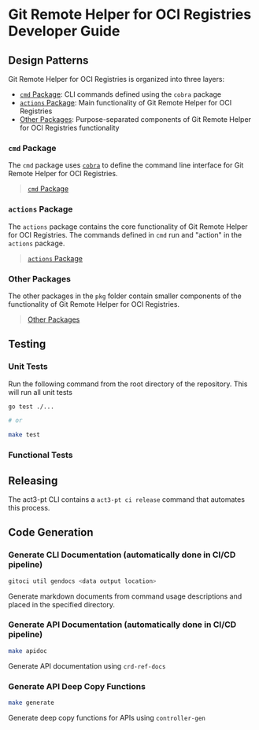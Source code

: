 # Git Remote Helper for OCI Registries Developer Guide

## Design Patterns

Git Remote Helper for OCI Registries is organized into three layers:

- [`cmd` Package](#cmd-package): CLI commands defined using the `cobra` package
- [`actions` Package](#actions-package): Main functionality of Git Remote Helper for OCI Registries
- [Other Packages](#other-packages): Purpose-separated components of Git Remote Helper for OCI Registries functionality

### `cmd` Package

The `cmd` package uses [`cobra`](https://pkg.go.dev/github.com/spf13/cobra) to define the command line interface for Git Remote Helper for OCI Registries.

> [`cmd` Package](./../cmd/gitoci/cmd)

### `actions` Package

The `actions` package contains the core functionality of Git Remote Helper for OCI Registries. The commands defined in `cmd` run and "action" in the `actions` package.

> [`actions` Package](./../pkg/actions)

### Other Packages

The other packages in the `pkg` folder contain smaller components of the functionality of Git Remote Helper for OCI Registries.

> [Other Packages](./../pkg)

## Testing

### Unit Tests

Run the following command from the root directory of the repository. This will run all unit tests

```bash
go test ./...

# or

make test
```

### Functional Tests

<!-- Describe how to run functional tests -->

## Releasing

The act3-pt CLI contains a `act3-pt ci release` command that automates this process.

## Code Generation

### Generate CLI Documentation (automatically done in CI/CD pipeline)

```bash
gitoci util gendocs <data output location>
```

Generate markdown documents from command usage descriptions and placed in the specified directory.

### Generate API Documentation (automatically done in CI/CD pipeline)

```bash
make apidoc
```

Generate API documentation using `crd-ref-docs`

### Generate API Deep Copy Functions

```bash
make generate
```

Generate deep copy functions for APIs using `controller-gen`

